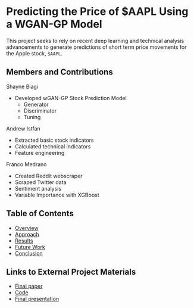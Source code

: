 # Predicting the Price of $AAPL Using a WGAN-GP Model

This project seeks to rely on recent deep learning and technical analysis advancements to generate predictions of short term price movements for the Apple stock, `$AAPL`.

## Members and Contributions
Shayne Biagi  
- Developed wGAN-GP Stock Prediction Model
    - Generator
    - Discriminator
    - Tuning

Andrew Istfan
- Extracted basic stock indicators
- Calculated technical indicators
- Feature engineering

Franco Medrano  
- Created Reddit webscraper
- Scraped Twitter data
- Sentiment analysis
- Variable Importance with XGBoost


## Table of Contents
* [Overview](overview.md)
* [Approach](approach.md)
* [Results](results.md)
* [Future Work](futurework.md)
* [Conclusion](conclusion.md)


## Links to External Project Materials
* [Final paper]()
* [Code](https://github.com/fmedrano2019/TraderJoes)
* [Final presentation](https://docs.google.com/presentation/d/1UBZJrLaaTjLOth7BpB9m8Z-hk4cd9XvNrKn3eAoHO90/edit?usp=sharing)
